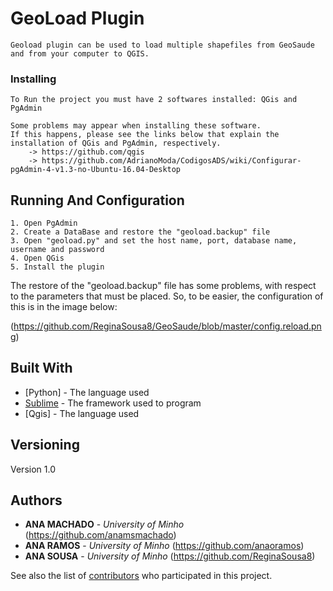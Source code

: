 # GeoLoad Plugin
	Geoload plugin can be used to load multiple shapefiles from GeoSaude and from your computer to QGIS.


### Installing

	To Run the project you must have 2 softwares installed: QGis and PgAdmin

	Some problems may appear when installing these software.
	If this happens, please see the links below that explain the installation of QGis and PgAdmin, respectively.
		-> https://github.com/qgis
		-> https://github.com/AdrianoModa/CodigosADS/wiki/Configurar-pgAdmin-4-v1.3-no-Ubuntu-16.04-Desktop

## Running And Configuration
	1. Open PgAdmin
	2. Create a DataBase and restore the "geoload.backup" file
	3. Open "geoload.py" and set the host name, port, database name, username and password
	4. Open QGis
	5. Install the plugin

The restore of the "geoload.backup" file has some problems, with respect to the parameters that must be placed. So, to be easier, the configuration of this is in the image below:

(https://github.com/ReginaSousa8/GeoSaude/blob/master/config.reload.png)


## Built With

* [Python] - The language used
* [Sublime](https://www.sublimetext.com/) - The framework used to program
* [Qgis] - The language used


## Versioning

Version 1.0

## Authors

* **ANA MACHADO** - *University of Minho* (https://github.com/anamsmachado)
* **ANA RAMOS** - *University of Minho* (https://github.com/anaoramos)
* **ANA SOUSA** - *University of Minho* (https://github.com/ReginaSousa8)

See also the list of [contributors](https://github.com/ReginaSousa8/GeoSaude/graphs/contributors) who participated in this project.
                                                                 
